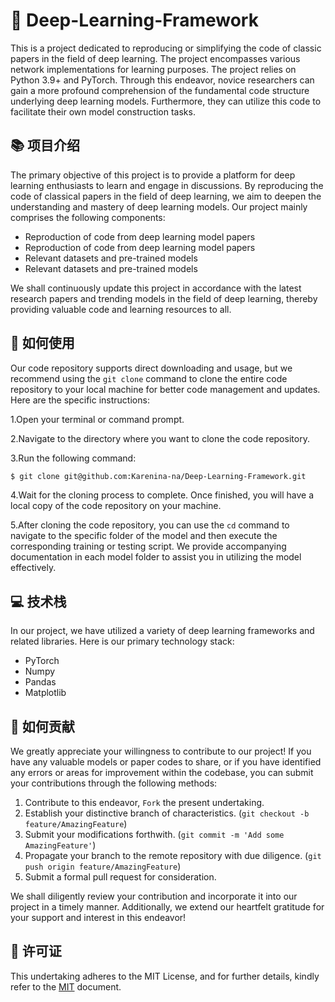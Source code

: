 # 🤖 Deep-Learning-Framework

This is a project dedicated to reproducing or simplifying the code of classic papers in the field of deep learning. 
The project encompasses various network implementations for learning purposes. The project relies on Python 3.9+ and PyTorch.
Through this endeavor, novice researchers can gain a more profound comprehension of the fundamental code structure underlying deep learning models. Furthermore, they can utilize this code to facilitate their own model construction tasks.

## 📚 项目介绍

The primary objective of this project is to provide a platform for deep learning enthusiasts to learn and engage in discussions. By reproducing the code of classical papers in the field of deep learning, we aim to deepen the understanding and mastery of deep learning models. Our project mainly comprises the following components:

- Reproduction of code from deep learning model papers
- Reproduction of code from deep learning model papers
- Relevant datasets and pre-trained models
- Relevant datasets and pre-trained models

We shall continuously update this project in accordance with the latest research papers and trending models in the field of deep learning, thereby providing valuable code and learning resources to all.

## 🚀 如何使用

Our code repository supports direct downloading and usage, but we recommend using the `git clone` command to clone the entire code repository to your local machine for better code management and updates. Here are the specific instructions:

1.Open your terminal or command prompt.

2.Navigate to the directory where you want to clone the code repository.

3.Run the following command:

```bash
$ git clone git@github.com:Karenina-na/Deep-Learning-Framework.git
```

4.Wait for the cloning process to complete. Once finished, you will have a local copy of the code repository on your machine.

5.After cloning the code repository, you can use the `cd` command to navigate to the specific folder of the model and then execute the corresponding training or testing script. We provide accompanying documentation in each model folder to assist you in utilizing the model effectively.

## 💻 技术栈

In our project, we have utilized a variety of deep learning frameworks and related libraries. Here is our primary technology stack:

- PyTorch
- Numpy
- Pandas
- Matplotlib

## 🤝 如何贡献

We greatly appreciate your willingness to contribute to our project! If you have any valuable models or paper codes to share, or if you have identified any errors or areas for improvement within the codebase, you can submit your contributions through the following methods:

1. Contribute to this endeavor, `Fork` the present undertaking.
2. Establish your distinctive branch of characteristics. (`git checkout -b feature/AmazingFeature`)
3. Submit your modifications forthwith. (`git commit -m 'Add some AmazingFeature'`)
4. Propagate your branch to the remote repository with due diligence. (`git push origin feature/AmazingFeature`)
5. Submit a formal pull request for consideration.

We shall diligently review your contribution and incorporate it into our project in a timely manner. Additionally, we extend our heartfelt gratitude for your support and interest in this endeavor!

## 📝 许可证

This undertaking adheres to the MIT License, and for further details, kindly refer to the [MIT](https://choosealicense.com/licenses/mit/) document.